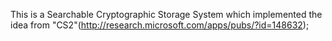 This is a Searchable Cryptographic Storage System which implemented the idea from "CS2"(http://research.microsoft.com/apps/pubs/?id=148632);
